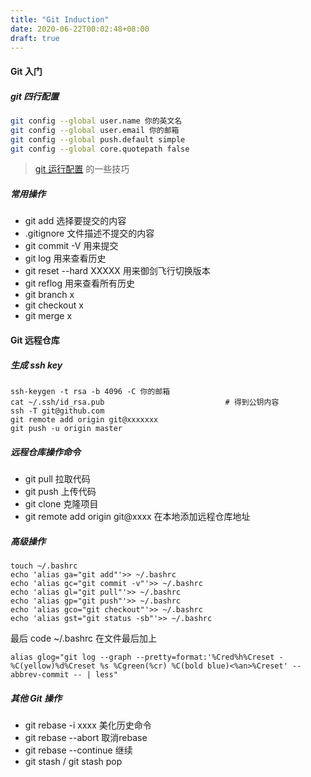 ```yaml
---
title: "Git Induction"
date: 2020-06-22T00:02:48+08:00
draft: true
---
```


#### Git 入门

##### git 四行配置

```bash
git config --global user.name 你的英文名
git config --global user.email 你的邮箱
git config --global push.default simple
git config --global core.quotepath false
```

> [git 运行配置](https://www.jianshu.com/p/f29ca723db4f) 的一些技巧

##### 常用操作

- git add 选择要提交的内容
- .gitignore 文件描述不提交的内容
- git commit -V 用来提交
- git log 用来查看历史
- git reset --hard XXXXX 用来御剑飞行切换版本
- git reflog 用来查看所有历史
- git branch x
- git checkout x
- git merge x



#### Git 远程仓库

##### 生成 ssh key

```shell
ssh-keygen -t rsa -b 4096 -C 你的邮箱
cat ~/.ssh/id_rsa.pub                           # 得到公钥内容
ssh -T git@github.com
git remote add origin git@xxxxxxx
git push -u origin master
```



##### 远程仓库操作命令

- git pull  拉取代码
- git push  上传代码
- git clone  克隆项目
- git remote add origin git@xxxx   在本地添加远程仓库地址



##### 高级操作

```shell
touch ~/.bashrc
echo 'alias ga="git add"'>> ~/.bashrc
echo 'alias gc="git commit -v"'>> ~/.bashrc
echo 'alias gl="git pull"'>> ~/.bashrc
echo 'alias gp="git push"'>> ~/.bashrc
echo 'alias gco="git checkout"'>> ~/.bashrc
echo 'alias gst="git status -sb"'>> ~/.bashrc
```

最后 code ~/.bashrc 在文件最后加上

```shell
alias glog="git log --graph --pretty=format:'%Cred%h%Creset -%C(yellow)%d%Creset %s %Cgreen(%cr) %C(bold blue)<%an>%Creset' --abbrev-commit -- | less"
```



##### 其他 Git 操作

- git rebase -i xxxx  美化历史命令
- git rebase --abort 取消rebase
- git rebase --continue 继续
- git stash / git stash pop

